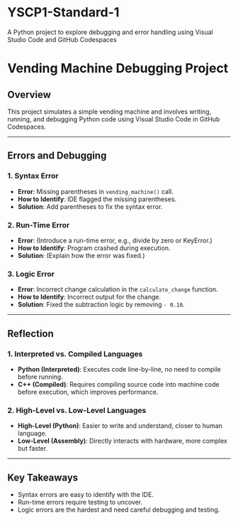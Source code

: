 # YSCP1-Standard-1
A Python project to explore debugging and error handling using Visual Studio Code and GitHub Codespaces

# Vending Machine Debugging Project

## **Overview**
This project simulates a simple vending machine and involves writing, running, and debugging Python code using Visual Studio Code in GitHub Codespaces.

---

## **Errors and Debugging**

### **1. Syntax Error**
- **Error**: Missing parentheses in `vending_machine()` call.
- **How to Identify**: IDE flagged the missing parentheses.
- **Solution**: Add parentheses to fix the syntax error.

### **2. Run-Time Error**
- **Error**: (Introduce a run-time error, e.g., divide by zero or KeyError.)
- **How to Identify**: Program crashed during execution.
- **Solution**: (Explain how the error was fixed.)

### **3. Logic Error**
- **Error**: Incorrect change calculation in the `calculate_change` function.
- **How to Identify**: Incorrect output for the change.
- **Solution**: Fixed the subtraction logic by removing `- 0.10`.

---

## **Reflection**

### **1. Interpreted vs. Compiled Languages**
- **Python (Interpreted)**: Executes code line-by-line, no need to compile before running.
- **C++ (Compiled)**: Requires compiling source code into machine code before execution, which improves performance.

### **2. High-Level vs. Low-Level Languages**
- **High-Level (Python)**: Easier to write and understand, closer to human language.
- **Low-Level (Assembly)**: Directly interacts with hardware, more complex but faster.

---

## **Key Takeaways**
- Syntax errors are easy to identify with the IDE.
- Run-time errors require testing to uncover.
- Logic errors are the hardest and need careful debugging and testing.
